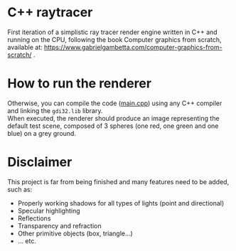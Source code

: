 # C++ raytracer
First iteration of a simplistic ray tracer render engine written in C++ and running on the CPU, following the book Computer graphics from scratch, available at: https://www.gabrielgambetta.com/computer-graphics-from-scratch/ .

# How to run the renderer
Otherwise, you can compile the code ([main.cpp](./main.cpp)) using any C++ compiler and linking the `gdi32.lib` library. <br>
When executed, the renderer should produce an image representing the default test scene, composed of 3 spheres (one red, one green and one blue) on a grey ground.

# Disclaimer
This project is far from being finished and many features need to be added, such as:
- Properly working shadows for all types of lights (point and directional)
- Specular highlighting
- Reflections
- Transparency and refraction
- Other primitive objects (box, triangle...)
- ... etc.
